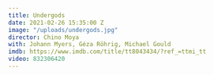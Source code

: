 ```yaml
---
title: Undergods
date: 2021-02-26 15:35:00 Z
image: "/uploads/undergods.jpg"
director: Chino Moya
with: Johann Myers, Géza Röhrig, Michael Gould
imdb: https://www.imdb.com/title/tt8043434/?ref_=ttmi_tt
video: 832306420
---
```


